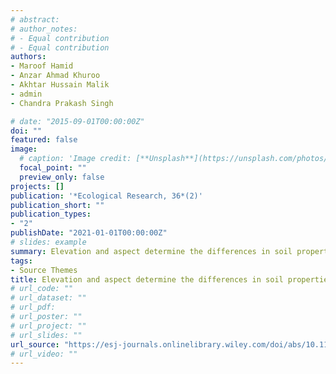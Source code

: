 ```yaml
---
# abstract: 
# author_notes:
# - Equal contribution
# - Equal contribution
authors:
- Maroof Hamid
- Anzar Ahmad Khuroo
- Akhtar Hussain Malik
- admin
- Chandra Prakash Singh

# date: "2015-09-01T00:00:00Z"
doi: ""
featured: false
image:
  # caption: 'Image credit: [**Unsplash**](https://unsplash.com/photos/jdD8gXaTZsc)'
  focal_point: ""
  preview_only: false
projects: []
publication: '*Ecological Research, 36*(2)'
publication_short: ""
publication_types:
- "2"
publishDate: "2021-01-01T00:00:00Z"
# slides: example
summary: Elevation and aspect determine the differences in soil properties and plant species diversity on Himalayan mountain summits.
tags:
- Source Themes
title: Elevation and aspect determine the differences in soil properties and plant species diversity on Himalayan mountain summits
# url_code: ""
# url_dataset: ""
# url_pdf: 
# url_poster: ""
# url_project: ""
# url_slides: ""
url_source: "https://esj-journals.onlinelibrary.wiley.com/doi/abs/10.1111/1440-1703.12202"
# url_video: ""
---
```



